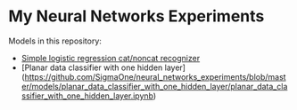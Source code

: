 # My Neural Networks Experiments

Models in this repository:
* [Simple logistic regression cat/noncat recognizer](https://github.com/SigmaOne/neural_networks_experiments/tree/master/models/logistic_regression_cat_noncat_recognizer)
* [Planar data classifier with one hidden layer] (https://github.com/SigmaOne/neural_networks_experiments/blob/master/models/planar_data_classifier_with_one_hidden_layer/planar_data_classifier_with_one_hidden_layer.ipynb)
